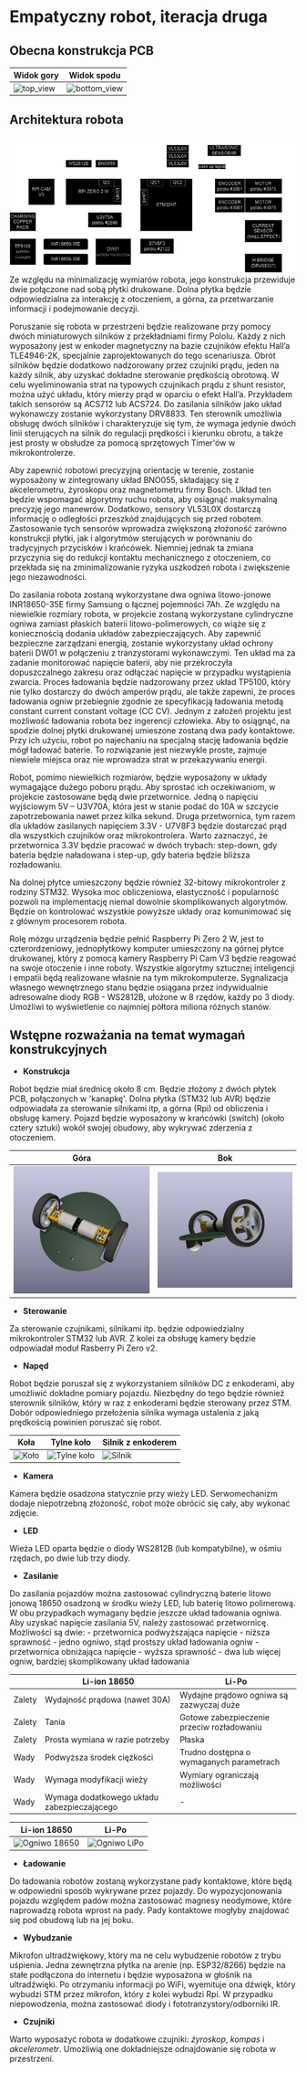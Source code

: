 # Empatyczny robot, iteracja druga

## Obecna konstrukcja PCB
Widok gory | Widok spodu
-- | --
![top_view](https://kpierzynski.github.io/MiniEmpathiaBot/top_view.png) | ![bottom_view](https://kpierzynski.github.io/MiniEmpathiaBot/bottom_view.png)

## Architektura robota
![block_diagram](./../images/block_diagram.png)
Ze względu na minimalizację wymiarów robota, jego konstrukcja przewiduje dwie połączone nad sobą płytki drukowane. Dolna płytka będzie odpowiedzialna za interakcję z otoczeniem, a górna, za przetwarzanie informacji i podejmowanie decyzji. 

Poruszanie się robota w przestrzeni będzie realizowane przy pomocy dwóch miniaturowych silników z przekładniami firmy Pololu. Każdy z nich wyposażony jest w enkoder magnetyczny na bazie czujników efektu Hall’a TLE4946-2K, specjalnie zaprojektowanych do tego scenariusza. Obrót silników będzie dodatkowo nadzorowany przez czujniki prądu, jeden na każdy silnik, aby uzyskać dokładne sterowanie prędkością obrotową. W celu wyeliminowania strat na typowych czujnikach prądu z shunt resistor, można użyć układu, który mierzy prąd w oparciu o efekt Hall’a. Przykładem takich sensorów są ACS712 lub ACS724. Do zasilania silników jako układ wykonawczy zostanie wykorzystany DRV8833. Ten sterownik umożliwia obsługę dwóch silników i charakteryzuje się tym, że wymaga jedynie dwóch linii sterujących na silnik do regulacji prędkości i kierunku obrotu, a także jest prosty w obsłudze za pomocą sprzętowych Timer'ów w mikrokontrolerze. 

Aby zapewnić robotowi precyzyjną orientację w terenie, zostanie wyposażony w zintegrowany układ BNO055, składający się z akcelerometru, żyroskopu oraz magnetometru firmy Bosch. Układ ten będzie wspomagać algorytmy ruchu robota, aby osiągnąć maksymalną precyzję jego manewrów. Dodatkowo, sensory VL53L0X dostarczą informację o odległości przeszkód znajdujących się przed robotem. Zastosowanie tych sensorów wprowadza zwiększoną złożoność zarówno konstrukcji płytki, jak i algorytmów sterujących w porównaniu do tradycyjnych przycisków i krańcówek. Niemniej jednak ta zmiana przyczynia się do redukcji kontaktu mechanicznego z otoczeniem, co przekłada się na zminimalizowanie ryzyka uszkodzeń robota i zwiększenie jego niezawodności. 

Do zasilania robota zostaną wykorzystane dwa ogniwa litowo-jonowe INR18650-35E firmy Samsung o łącznej pojemności 7Ah. Ze względu na niewielkie rozmiary robota, w projekcie zostaną wykorzystane cylindryczne ogniwa zamiast płaskich baterii litowo-polimerowych, co wiąże się z koniecznością dodania układów zabezpieczających. Aby zapewnić bezpieczne zarządzani energią, zostanie wykorzystany układ ochrony baterii DW01 w połączeniu z tranzystorami wykonawczymi. Ten układ ma za zadanie monitorować napięcie baterii, aby nie przekroczyła dopuszczalnego zakresu oraz odłączać napięcie w przypadku wystąpienia zwarcia. Proces ładowania będzie nadzorowany przez układ TP5100, który nie tylko dostarczy do dwóch amperów prądu, ale także zapewni, że proces ładowania ogniw przebiegnie zgodnie ze specyfikacją ładowania metodą constant current constant voltage (CC CV). Jednym z założeń projektu jest możliwość ładowania robota bez ingerencji człowieka. Aby to osiągnąć, na spodzie dolnej płytki drukowanej umieszone zostaną dwa pady kontaktowe. Przy ich użyciu, robot po najechaniu na specjalną stację ładowania będzie mógł ładować baterie. To rozwiązanie jest niezwykle proste, zajmuje niewiele miejsca oraz nie wprowadza strat w przekazywaniu energii. 

Robot, pomimo niewielkich rozmiarów, będzie wyposażony w układy wymagające dużego poboru prądu. Aby sprostać ich oczekiwaniom, w projekcie zastosowane będą dwie przetwornice. Jedną o napięciu wyjściowym 5V – U3V70A, która jest w stanie podać do 10A w szczycie zapotrzebowania nawet przez kilka sekund. Druga przetwornica, tym razem dla układów zasilanych napięciem 3.3V - U7V8F3 będzie dostarczać prąd dla wszystkich czujników oraz mikrokontrolera. Warto zaznaczyć, że przetwornica 3.3V będzie pracować w dwóch trybach: step-down, gdy bateria będzie naładowana i step-up, gdy bateria będzie bliższa rozładowaniu.  

Na dolnej płytce umieszczony będzie również 32-bitowy mikrokontroler z rodziny STM32. Wysoka moc obliczeniowa, elastyczność i popularność pozwoli na implementację niemal dowolnie skomplikowanych algorytmów. Będzie on kontrolować wszystkie powyższe układy oraz komunimować się z głównym procesorem robota. 

Rolę mózgu urządzenia będzie pełnić Raspberry Pi Zero 2 W, jest to czterordzeniowy, jednopłytkowy komputer umieszczony na górnej płytce drukowanej, który z pomocą kamery Raspberry Pi Cam V3 będzie reagować na swoje otoczenie i inne roboty. Wszystkie algorytmy sztucznej inteligencji i empatii będą realizowane właśnie na tym mikrokomputerze. Sygnalizacja własnego wewnętrznego stanu będzie osiągana przez indywidualnie adresowalne diody RGB - WS2812B, ułożone w 8 rzędów, każdy po 3 diody. Umożliwi to wyświetlenie co najmniej półtora miliona różnych stanów. 

## Wstępne rozważania na temat wymagań konstrukcyjnych
- **Konstrukcja**

Robot będzie miał średnicę około 8 cm. Będzie złożony z dwóch płytek PCB, połączonych w 'kanapkę'. Dolna płytka (STM32 lub AVR) będzie odpowiadała za sterowanie silnikami itp, a górna (Rpi) od obliczenia i obsługę kamery.
Pojazd będzie wyposażony w krańcówki (switch) (około cztery sztuki) wokół swojej obudowy, aby wykrywać zderzenia z otoczeniem.

| Góra | Bok |
| -------- | -------- |
| ![Góra](./../images/visualisation_1.png) | ![Bok](./../images/visualisation_2.png) |

- **Sterowanie**

Za sterowanie czujnikami, silnikami itp. będzie odpowiedzialny mikrokontroler STM32 lub AVR. Z kolei za obsługę kamery będzie odpowiadał moduł Rasberry Pi Zero v2.

- **Napęd**

Robot będzie poruszał się z wykorzystaniem silników DC z enkoderami, aby umożliwić dokładne pomiary pojazdu. Niezbędny do tego będzie również sterownik silników, który w raz z enkoderami będzie sterowany przez STM. Dobór odpowiedniego przełożenia silnika wymaga ustalenia z jaką prędkością powinien poruszać się robot.

| Koła | Tylne koło | Silnik z enkoderem |
| -------- | -------- | -------- |
| ![Koło](https://encrypted-tbn1.gstatic.com/shopping?q=tbn:ANd9GcSUp6mGs-iCtDkQpemEjEq1Jl35-YKetpdcendzWMH9eVRLjXiS50TK4wUbikKr-jl2AhQ184Erd3O-CO7vkvXWsPYrM6P2heWlLPOQQmikmpkiAZGQldgo&usqp=CAE) | ![Tylne koło](https://kamami.pl/8025-large_default/pololu-ball-caster-plastikowa-kulka-podporowa-38-950.jpg) | ![Silnik](https://a.pololu-files.com/picture/0J10611.1200.jpg?c5604fe587296f96f06195d3fa81426c) |

- **Kamera**

Kamera będzie osadzona statycznie przy wieży LED. Serwomechanizm dodaje niepotrzebną złożoność, robot może obrócić się cały, aby wykonać zdjęcie.

- **LED**

Wieża LED oparta będzie o diody WS2812B (lub kompatybilne), w ośmiu rzędach, po dwie lub trzy diody.

- **Zasilanie**

Do zasilania pojazdów można zastosować cylindryczną baterie litowo jonową 18650 osadzoną w środku wieży LED, lub baterię litowo polimerową. W obu przypadkach wymagany będzie jeszcze układ ładowania ogniwa.
Aby uzyskać napięcie zasilania 5V, należy zastosować przetwornicę. Możliwości są dwie: 
    - przetwornica podwyższająca napięcie
        - niższa sprawność
        - jedno ogniwo, stąd prostszy układ ładowania ogniw
    - przetwornica obniżająca napięcie
        - wyższa sprawność
        - dwa lub więcej ogniw, bardziej skomplikowany układ ładowania

| | Li-ion 18650 | Li-Po |
| -------- | -------- | -------- |
| Zalety   | Wydajność prądowa (nawet 30A) | Wydajne prądowo ogniwa są zazwyczaj duże |
| Zalety   | Tania | Gotowe zabezpieczenie przeciw rozładowaniu |
| Zalety   | Prosta wymiana w razie potrzeby | Płaska |
| Wady     | Podwyższa środek ciężkości | Trudno dostępna o wymaganych parametrach |
| Wady     | Wymaga modyfikacji wieży | Wymiary ograniczają możliwości |
| Wady     | Wymaga dodatkowego układu zabezpieczającego | - |

| Li-ion 18650 | Li-Po |
| -------- | -------- |
| ![Ogniwo 18650](https://botland.com.pl/img/art/inne/06463_1.jpg) | ![Ogniwo LiPo](https://balticad.eu/zdjecia/produkt/1533/2546/600x600/3/akumulator_li_po_3_7v_250mah_5x20x30mm_7724.jpg) |

- **Ładowanie**

Do ładowania robotów zostaną wykorzystane pady kontaktowe, które będą w odpowiedni sposób wykrywane przez pojazdy. Do wypozycjonowania pojazdu względem padów można zastosować magnesy neodymowe, które naprowadzą robota wprost na pady. Pady kontaktowe mogłyby znajdować się pod obudową lub na jej boku.

- **Wybudzanie**

Mikrofon ultradźwiękowy, który ma ne celu wybudzenie robotów z trybu uśpienia. Jedna zewnętrzna płytka na arenie (np. ESP32/8266) będzie na stałe podłączona do internetu i będzie wyposażona w głośnik na ultradźwięki. Po otrzymaniu informacji po WiFi, wyemituje ona dźwięk, który wybudzi STM przez mikrofon, który z kolei wybudzi Rpi.
W przypadku niepowodzenia, można zastosować diody i fototranzystory/odborniki IR. 

- **Czujniki**

Warto wyposażyć robota w dodatkowe czujniki: *żyroskop*, *kompas* i *akcelerometr*. Umożliwią one dokładniejsze odnajdowanie się robota w przestrzeni.

